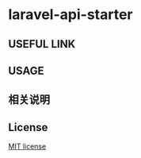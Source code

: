 # laravel-api-starter




## USEFUL LINK


## USAGE



## 相关说明


## License

[MIT license](http://opensource.org/licenses/MIT)
